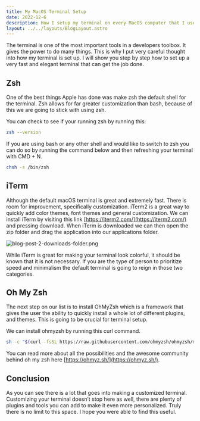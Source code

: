 ```yaml
---
title: My MacOS Terminal Setup
date: 2022-12-6
description: How I setup my terminal on every MacOS computer that I use.
layout: ../../layouts/BlogLayout.astro
---
```


The terminal is one of the most important tools in a developers toolbox. It gives the power to do many things. This is why I put very careful thought into how my terminal is set up. I will show you step by step how to set up a very fast and elegant terminal that can get the job done.

## Zsh

One of the best things Apple has done was make zsh the default shell for the terminal. Zsh allows for far greater customization than bash, because of this we are going to stick with using zsh.

You can check to see if your running zsh by running this:

```bash
zsh --version
```

If you are using bash or any other shell and would like to switch to zsh you can do so by running the command below and then refreshing your terminal with CMD + N.

```bash
chsh -s /bin/zsh
```

## iTerm

Although the default macOS terminal is great and extremely fast. There is room for improvement, specifically customization. iTerm2 is a great way to quickly add color themes, font themes and general customization. We can install iTerm by visiting this link [https://iterm2.com/](https://iterm2.com/) and pressing download. When iTerm is downloaded we can then open the zip folder and drag the application into our applications folder.

![blog-post-2-downloads-folder.png](/images/blog/blog-post-2-downloads-folder.png)

While iTerm is great for making your terminal look colorful, it should be known that it is not necessary. If you are the type of person to prioritize speed and minimalism the default terminal is going to reign in those two categories.

## Oh My Zsh

The next step on our list is to install OhMyZsh which is a framework that gives the user the ability to quickly install a whole lot of different plugins, and themes. This is going to be crucial for terminal setup.

We can install ohmyzsh by running this curl command.

```bash
sh -c "$(curl -fsSL https://raw.githubusercontent.com/ohmyzsh/ohmyzsh/master/tools/install.sh)"
```

You can read more about all the possibilities and the awesome community behind oh my zsh here [https://ohmyz.sh/](https://ohmyz.sh/).

## Conclusion

As you can see there is a lot that goes into making a customized terminal. Customizing your terminal doesn’t stop here as well, there are plenty of plugins and tools you can add to make it even more personalized. Truly there is no limit to this space. I hope you were able to find this useful.

